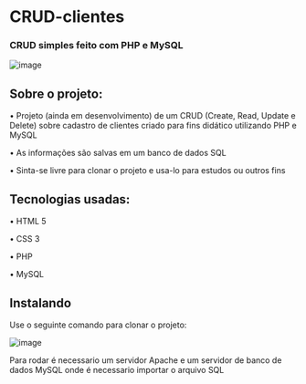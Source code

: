 # CRUD-clientes
### CRUD simples feito com PHP e MySQL

![image](https://user-images.githubusercontent.com/124212111/230786836-b1ee3166-53e7-401e-83da-54dd385f76c5.png)

## Sobre o projeto:

• Projeto (ainda em desenvolvimento) de um CRUD (Create, Read, Update e Delete) sobre cadastro de clientes criado para fins didático utilizando PHP e MySQL

• As informações são salvas em um banco de dados SQL

• Sinta-se livre para clonar o projeto e usa-lo para estudos ou outros fins

## Tecnologias usadas:
• HTML 5

• CSS 3

• PHP

• MySQL

## Instalando
Use o seguinte comando para clonar o projeto:

![image](https://user-images.githubusercontent.com/124212111/230787120-3ae9d733-ed73-4d79-9706-17b5b1999b5b.png)

Para rodar é necessario um servidor Apache e um servidor de banco de dados MySQL onde é necessario importar o arquivo SQL
